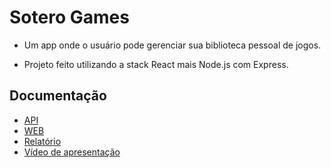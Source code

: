 # Sotero Games

- Um app onde o usuário pode gerenciar sua biblioteca pessoal de jogos.

- Projeto feito utilizando a stack React mais Node.js com Express.

## Documentação

- [API](./src/api/README.md)
- [WEB](./src/web/README.md)
- [Relatório](./relatorio/relatorio.pdf)
- [Vídeo de apresentação](./video/)

